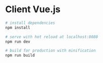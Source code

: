 # Client Vue.js
``` bash
# install dependencies
npm install

# serve with hot reload at localhost:8080
npm run dev

# build for production with minification
npm run build
```
